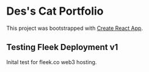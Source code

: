 # Des's Cat Portfolio

This project was bootstrapped with [Create React App](https://github.com/facebook/create-react-app).

## Testing Fleek Deployment v1

Inital test for fleek.co web3 hosting.
